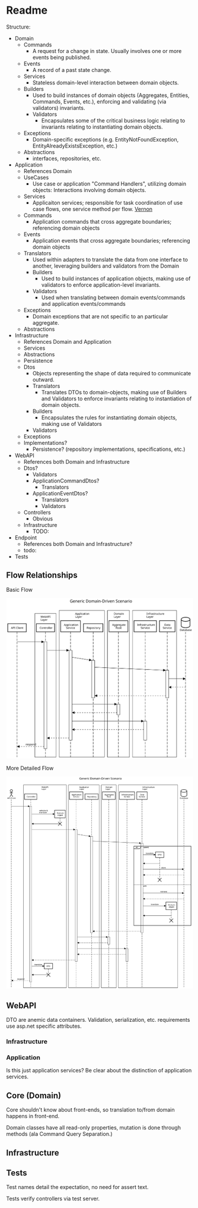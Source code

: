 # Readme

<!--
Tenets:

- Messages are DTOs [Dahan]
- MVC models are messages [Ritchie]
- DTOs require adaptation to to domain objects (aggregates, entities, value objects). [Ritchie]
- "Application service are responsible for task coordination of use case flows, one service method per flow". [Vernon]
- [An application service is a command handler for a specific aggregate. One aggregate has one application service whose purpose is to orchestrate how commands will be fulfilled.](https://github.com/Elders/Cronus/blob/master/docs/cronus-framework/domain-modeling/handlers/application-services.md#:~:text=an%20application%20service%20is%20a%20command%20handler%20for%20a%20specific%20aggregate.%20one%20aggregate%20has%20one%20application%20service%20whose%20purpose%20is%20to%20orchestrate%20how%20commands%20will%20be%20fulfilled)
- "Command Handler (semantically an Application Service)" [Vernon]
- Application Services are command handlers that handle a use case. --> <!--"Application Services are command handlers ... [that handle a use case]"-->
<!--
  - A application service has a one-to-one relationship with an aggregate as an application-level aggregate facade. [Ritchie, paraphrashing Evans?]
- "Integration across the boundaries necessarily will involve some translation, which you can analyze explicitly." [Evans]
- "Integration of functionality and data [across bounded contexts] must go through a translation. 
  - An Anti-corruption layer is composed of an adapter and a translator.

- "[Two bounded contexts ] are not in the same CONTEXT and should stop trying to share code until some changes are made." [Evans]
- "Code reuse between BOUNDED CONTEXTS is a hazard to be avoided." [Evans]
- [A Context Map Describes] the points of contact between the models, outlining explicit translation for any communication and highlighting any sharing. 
- Upstream and downstream subsystems separate naturally into two BOUNDED CONTEXTS. 

**
A message, or anything arriving over-the-wire (transport) is modeled as a DTO to the receiver.  The messsage data has transport-level constraints that are often at odds with the application/domain constraints and must be validated and translated before being "executed."
**

Smells:

 - There isn't a one-to-one relationship between application services and aggregates. [Ritchie]

Practices:

- Command always through web API. [Ritchie]
- Web API Validates, Domain Validates, Adapters Validate
- Adapters always involve translation or a translator. [Ritchie] or [Martin]
-->
Structure:

- Domain
  - Commands
    - A request for a change in state.  Usually involves one or more events being published.
  - Events
    - A record of a past state change.
  - Services
    - Stateless domain-level interaction between domain objects.
  - Builders
    - Used to build instances of domain objects (Aggregates, Entities, Commands, Events, etc.), enforcing and validating (via validators) invariants.
    - Validators
      - Encapsulates some of the critical business logic relating to invariants relating to instantiating domain objects. 
  - Exceptions
    - Domain-specific exceptions (e.g. EntityNotFoundException, EntityAlreadyExistsException, etc.)
  - Abstractions
    - interfaces, repositories, etc.
- Application
  - References Domain
  - UseCases
    - Use case or application "Command Handlers", utilizing domain objects: Interactions involving domain objects.
  - Services
    - Applicaiton services; responsible for task coordination of use case flows, one service method per flow. [Vernon]
  - Commands
    - Application commands that cross aggregate boundaries; referencing domain objects
  - Events
    - Application events that cross aggregate boundaries; referencing domain objects
  - Translators
    - Used within adapters to translate the data from one interface to another, leveraging builders and validators from the Domain
    - Builders
      - Used to build instances of application objects, making use of validators to enforce application-level invariants.
    - Validators
      - Used when translating between domain events/commands and application events/commands
  - Exceptions
    - Domain exceptions that are not specific to an particular aggregate.
  - Abstractions
- Infrastructure
  - References Domain and Application
  - Services
  - Abstractions
  - Persistence
  - Dtos
    - Objects representing the shape of data required to communicate outward.
    - Translators
      - Translates DTOs to domain-objects, making use of Builders and Validators to enforce invariants relating to instantiation of domain objects.
    - Builders
      - Encapsulates the rules for instantiating domain objects, making use of Validators
    - Validators
  - Exceptions
  - Implementations?
    - Persistence? (repository implementations, specifications, etc.)
- WebAPI
  - References both Domain and Infrastructure
  - Dtos?
    - Validators
    - ApplicationCommandDtos?
      - Translators
    - ApplicationEventDtos?
      - Translators
      - Validators
  - Controllers
    - Obvious
  - Infrastructure
    - TODO:
- Endpoint
  - References both Domain and Infrastructure?
  - todo:
- Tests

## Flow Relationships

Basic Flow

![generic](docs/generic-ddd-sequence.svg)

More Detailed Flow

![specific](docs/specific-ddd-sequence.svg)

## WebAPI

DTO are anemic data containers. Validation, serialization, etc. requirements use asp.net specific attributes. 

### Infrastructure

### Application
Is this just application services?  Be clear about the distinction of application services.

## Core (Domain)

Core shouldn't know about front-ends, so translation to/from domain happens in front-end.

Domain classes have all read-only properties, mutation is done through methods (ala Command Query Separation.)

## Infrastructure

## Tests

Test names detail the expectation, no need for assert text.

Tests verify controllers via test server.

[Vernon]: https://localhost
[Dahan]: https://localhost
<!--
John: places for EDA to fit... 
-->